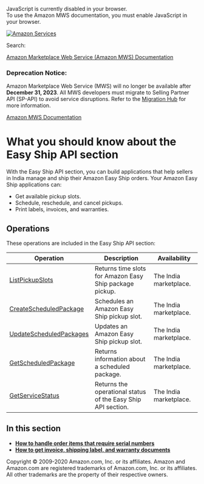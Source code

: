 <div id="MWSDX_noscript">

JavaScript is currently disabled in your browser.  
To use the Amazon MWS documentation, you must enable JavaScript in your
browser.

</div>

<div id="MWSDX_divtop">

[![Amazon
Services](https://images-na.ssl-images-amazon.com/images/G/08/mwsportal/fr_FR/amazonservices.gif "Amazon Services")](http://services.amazon.fr)

<div id="MWSDX_search">

<span id="MWSDX_searchlbl">Search:</span>

</div>

  
<span id="MWSDX_titlebar">[Amazon Marketplace Web Service (Amazon MWS)
Documentation](https://developer.amazonservices.fr/gp/mws/docs.html)</span>
<span id="MWSDX_dep_notice"></span>

### Deprecation Notice:

Amazon Marketplace Web Service (MWS) will no longer be available after
**December 31, 2023**. All MWS developers must migrate to Selling
Partner API (SP-API) to avoid service disruptions. Refer to the
[Migration
Hub](https://developer-docs.amazon.com/sp-api/page/migration-hub) for
more information.

</div>

<div id="MWSDX_divbottom">

<div id="MWSDX_divleft">

<div id="MWSDX_toc">

</div>

</div>

<div id="MWSDX_divright">

<div id="MWSDX_content">

<span id="MWSDX_breadcrumbs">[Amazon MWS
Documentation](https://developer.amazonservices.fr/gp/mws/docs.html)</span>

<div id="EasyShip_Overview" class="nested0">

# What you should know about the <span class="ph">Easy Ship API section</span>

<div class="body">

<div class="section">

With the <span class="ph">Easy Ship API section</span>, you can build
applications that help sellers in India manage and ship their <span
class="ph">Amazon Easy Ship</span> orders. Your <span class="ph">Amazon
Easy Ship</span> applications can:

-   Get available pickup slots.
-   Schedule, reschedule, and cancel pickups.
-   Print labels, invoices, and warranties.

</div>

<div class="section">

## Operations

These operations are included in the <span class="ph">Easy Ship API
section</span>:

<div class="tablenoborder">

| Operation                                                                                                                                       | Description                                                                                                  | Availability                                   |
|-------------------------------------------------------------------------------------------------------------------------------------------------|--------------------------------------------------------------------------------------------------------------|------------------------------------------------|
| <a href="EasyShip_ListPickupSlots.md" class="xref">ListPickupSlots</a>                                                                        | <span class="ph">Returns time slots for <span class="ph">Amazon Easy Ship</span> package pickup.</span>      | <span class="ph">The India marketplace.</span> |
| <a href="EasyShip_CreateScheduledPackage.md" class="xref">CreateScheduledPackage</a>                                                          | <span class="ph">Schedules an <span class="ph">Amazon Easy Ship</span> pickup slot.</span>                   | <span class="ph">The India marketplace.</span> |
| <a href="EasyShip_UpdateScheduledPackages.md" class="xref">UpdateScheduledPackages</a>                                                        | <span class="ph">Updates an <span class="ph">Amazon Easy Ship</span> pickup slot.</span>                     | <span class="ph">The India marketplace.</span> |
| <a href="EasyShip_GetScheduledPackage.md" class="xref">GetScheduledPackage</a>                                                                | <span class="ph">Returns information about a scheduled package.</span>                                       | <span class="ph">The India marketplace.</span> |
| <a href="EasyShip_GetServiceStatus.md" class="xref" title="Returns the operational status of the Easy Ship API section.">GetServiceStatus</a> | <span class="ph">Returns the operational status of the <span class="ph">Easy Ship API section</span>.</span> | <span class="ph">The India marketplace.</span> |

</div>

</div>

</div>

<div class="related-links">

## In this section

-   **[How to handle order items that require serial
    numbers](../easy_ship/EasyShip_HowToHandleSerialNumbers.md)**  
-   **[How to get invoice, shipping label, and warranty
    documents](../easy_ship/EasyShip_HowToGetEasyShipDocs.md)**  

</div>

</div>

<div id="MWSDX_footer">

Copyright © 2009-2020 Amazon.com, Inc. or its affiliates. Amazon and
Amazon.com are registered trademarks of Amazon.com, Inc. or its
affiliates. All other trademarks are the property of their respective
owners.

</div>

</div>

</div>

<div style="clear: both;">

</div>

</div>
